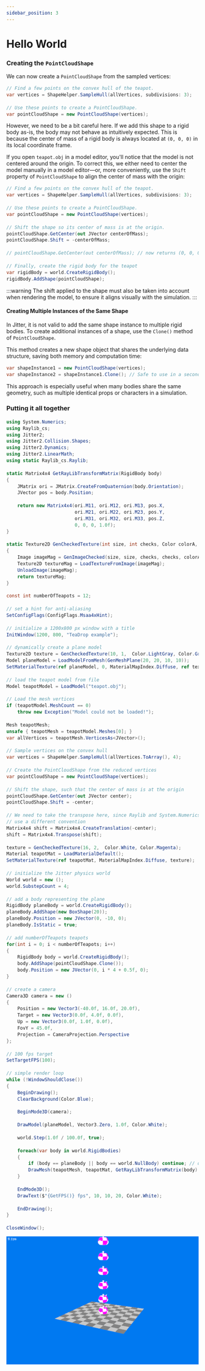 ```yaml
---
sidebar_position: 3
---
```


# Hello World

### Creating the `PointCloudShape`

We can now create a `PointCloudShape` from the sampled vertices:

```cs Program.cs showLineNumbers
// Find a few points on the convex hull of the teapot.
var vertices = ShapeHelper.SampleHull(allVertices, subdivisions: 3);

// Use these points to create a PointCloudShape.
var pointCloudShape = new PointCloudShape(vertices);
```

However, we need to be a bit careful here.
If we add this shape to a rigid body as-is, the body may not behave as intuitively expected.
This is because the center of mass of a rigid body is always located at `(0, 0, 0)` in its local coordinate frame.

If you open `teapot.obj` in a model editor, you'll notice that the model is not centered around the origin.
To correct this, we either need to center the model manually in a model editor—or, more conveniently, use the `Shift` property of `PointCloudShape` to align the center of mass with the origin:

```cs Program.cs showLineNumbers
// Find a few points on the convex hull of the teapot.
var vertices = ShapeHelper.SampleHull(allVertices, subdivisions: 3);

// Use these points to create a PointCloudShape.
var pointCloudShape = new PointCloudShape(vertices);

// Shift the shape so its center of mass is at the origin.
pointCloudShape.GetCenter(out JVector centerOfMass);
pointCloudShape.Shift = -centerOfMass;

// pointCloudShape.GetCenter(out centerOfMass); // now returns (0, 0, 0)

// Finally, create the rigid body for the teapot
var rigidBody = world.CreateRigidBody();
rigidBody.AddShape(pointCloudShape);
```

:::warning
The shift applied to the shape must also be taken into account when rendering the model, to ensure it aligns visually with the simulation.
:::

#### Creating Multiple Instances of the Same Shape

In Jitter, it is not valid to add the same shape instance to multiple rigid bodies.
To create additional instances of a shape, use the `Clone()` method of `PointCloudShape`.

This method creates a new shape object that shares the underlying data structure, saving both memory and computation time:

```cs
var shapeInstance1 = new PointCloudShape(vertices);
var shapeInstance2 = shapeInstance1.Clone(); // Safe to use in a second body
```

This approach is especially useful when many bodies share the same geometry, such as multiple identical props or characters in a simulation.

### Putting it all together


```cs Program.cs showLineNumbers
using System.Numerics;
using Raylib_cs;
using Jitter2;
using Jitter2.Collision.Shapes;
using Jitter2.Dynamics;
using Jitter2.LinearMath;
using static Raylib_cs.Raylib;

static Matrix4x4 GetRayLibTransformMatrix(RigidBody body)
{
    JMatrix ori = JMatrix.CreateFromQuaternion(body.Orientation);
    JVector pos = body.Position;

    return new Matrix4x4(ori.M11, ori.M12, ori.M13, pos.X,
                         ori.M21, ori.M22, ori.M23, pos.Y,
                         ori.M31, ori.M32, ori.M33, pos.Z,
                         0, 0, 0, 1.0f);
}

static Texture2D GenCheckedTexture(int size, int checks, Color colorA, Color colorB)
{
    Image imageMag = GenImageChecked(size, size, checks, checks, colorA, colorB);
    Texture2D textureMag = LoadTextureFromImage(imageMag);
    UnloadImage(imageMag);
    return textureMag;
}

const int numberOfTeapots = 12;

// set a hint for anti-aliasing
SetConfigFlags(ConfigFlags.Msaa4xHint);

// initialize a 1200x800 px window with a title
InitWindow(1200, 800, "TeaDrop example");

// dynamically create a plane model
Texture2D texture = GenCheckedTexture(10, 1,  Color.LightGray, Color.Gray);
Model planeModel = LoadModelFromMesh(GenMeshPlane(20, 20, 10, 10));
SetMaterialTexture(ref planeModel, 0, MaterialMapIndex.Diffuse, ref texture);

// load the teapot model from file
Model teapotModel = LoadModel("teapot.obj");

// Load the mesh vertices
if (teapotModel.MeshCount == 0)
    throw new Exception("Model could not be loaded!");

Mesh teapotMesh;
unsafe { teapotMesh = teapotModel.Meshes[0]; }
var allVertices = teapotMesh.VerticesAs<JVector>();

// Sample vertices on the convex hull
var vertices = ShapeHelper.SampleHull(allVertices.ToArray(), 4);

// Create the PointCloudShape from the reduced vertices
var pointCloudShape = new PointCloudShape(vertices);

// Shift the shape, such that the center of mass is at the origin
pointCloudShape.GetCenter(out JVector center);
pointCloudShape.Shift = -center;

// We need to take the transpose here, since Raylib and System.Numerics
// use a different convention
Matrix4x4 shift = Matrix4x4.CreateTranslation(-center);
shift = Matrix4x4.Transpose(shift);

texture = GenCheckedTexture(16, 2,  Color.White, Color.Magenta);
Material teapotMat = LoadMaterialDefault();
SetMaterialTexture(ref teapotMat, MaterialMapIndex.Diffuse, texture);

// initialize the Jitter physics world
World world = new ();
world.SubstepCount = 4;

// add a body representing the plane
RigidBody planeBody = world.CreateRigidBody();
planeBody.AddShape(new BoxShape(20));
planeBody.Position = new JVector(0, -10, 0);
planeBody.IsStatic = true;

// add numberOfTeapots teapots
for(int i = 0; i < numberOfTeapots; i++)
{
    RigidBody body = world.CreateRigidBody();
    body.AddShape(pointCloudShape.Clone());
    body.Position = new JVector(0, i * 4 + 0.5f, 0);
}

// create a camera
Camera3D camera = new ()
{
    Position = new Vector3(-40.0f, 16.0f, 20.0f),
    Target = new Vector3(0.0f, 4.0f, 0.0f),
    Up = new Vector3(0.0f, 1.0f, 0.0f),
    FovY = 45.0f,
    Projection = CameraProjection.Perspective
};

// 100 fps target
SetTargetFPS(100);

// simple render loop
while (!WindowShouldClose())
{
    BeginDrawing();
    ClearBackground(Color.Blue);

    BeginMode3D(camera);

    DrawModel(planeModel, Vector3.Zero, 1.0f, Color.White);

    world.Step(1.0f / 100.0f, true);

    foreach(var body in world.RigidBodies)
    {
        if (body == planeBody || body == world.NullBody) continue; // do not draw this
        DrawMesh(teapotMesh, teapotMat, GetRayLibTransformMatrix(body) * shift);
    }

    EndMode3D();
    DrawText($"{GetFPS()} fps", 10, 10, 20, Color.White);

    EndDrawing();
}

CloseWindow();
```

![plane](./img/teapots.gif)
